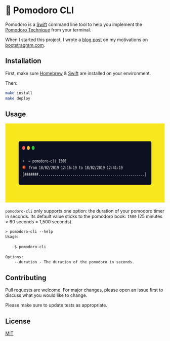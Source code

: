 # 🍅 Pomodoro CLI

Pomodoro is a [Swift](https://swift.org) command line tool to help you implement the [Pomodoro Technique](https://en.wikipedia.org/wiki/Pomodoro_Technique) from your terminal.

When I started this project, I wrote a [blog post][blog-post] on my motivations on [bootstragram.com][bootstragram].

## Installation

First, make sure [Homebrew](https://brew.sh/) & [Swift](https://swift.org/getting-started/) are installed on your environment.

Then:

```bash
make install
make deploy
```

## Usage

<div align="center">
  <img src="https://github.com/dirtyhenry/pomodoro-cli/blob/master/docs/assets/usage-carbon.png?raw=true" alt="pomodoro-cli usage example" width="673" height="250">
  </a>
</div>

`pomodoro-cli` only supports one option: the duration of your pomodoro timer in seconds. Its default value sticks to the pomodoro book: `1500` (25 minutes × 60 seconds = 1,500 seconds).

```
> pomodoro-cli --help
Usage:

    $ pomodoro-cli

Options:
    --duration - The duration of the pomodoro in seconds.
```

## Contributing

Pull requests are welcome. For major changes, please open an issue first to discuss what you would like to change.

Please make sure to update tests as appropriate.

## License

[MIT](https://choosealicense.com/licenses/mit/)

[blog-post]: https://bootstragram.com/blog/swift-command-line-pomodoro/
[bootstragram]: https://bootstragram.com
